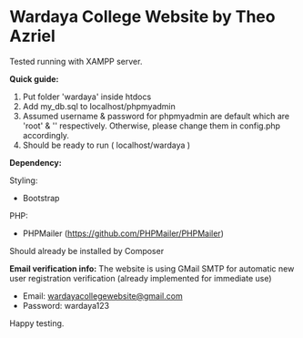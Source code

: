 # Wardaya College Website by Theo Azriel

Tested running with XAMPP server.

**Quick guide:**
1. Put folder 'wardaya' inside htdocs
2. Add my_db.sql to localhost/phpmyadmin
3. Assumed username & password for phpmyadmin are default which are 'root' & '' respectively. Otherwise, please change them in config.php accordingly.
4. Should be ready to run ( localhost/wardaya )

**Dependency:**

Styling:
* Bootstrap

PHP:
* PHPMailer (https://github.com/PHPMailer/PHPMailer)

Should already be installed by Composer

**Email verification info:**
The website is using GMail SMTP for automatic new user registration verification (already implemented for immediate use)
* Email: wardayacollegewebsite@gmail.com
* Password: wardaya123

Happy testing.
